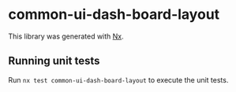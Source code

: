 # common-ui-dash-board-layout

This library was generated with [Nx](https://nx.dev).

## Running unit tests

Run `nx test common-ui-dash-board-layout` to execute the unit tests.
